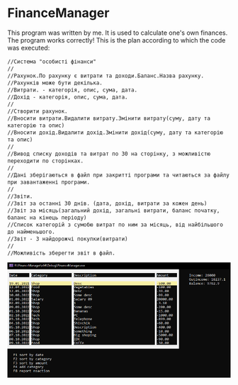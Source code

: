 # FinanceManager
This program was written by me. It is used to calculate one's own finances.
The program works correctly! This is the plan according to which the code was executed:

```
//Система "особисті фінанси"
//
//Рахунок.По рахунку є витрати та доходи.Баланс.Назва рахунку.
//Рахунків може бути декілька.
//Витрати. - категорія, опис, сума, дата.
//Дохід - категорія, опис, сума, дата.
//
//Створити рахунок.
//Вносити витрати.Видалити витрату.Змінити витрату(суму, дату та категорію та опис)
//Вносити дохід.Видалити дохід.Змінити дохід(суму, дату та категорію та опис)
//
//Вивод списку доходів та витрат по 30 на сторінку, з можливістю переходити по сторінках.
//
//Дані зберігаються в файл при закритті програми та читаються за файлу при завантаженні програми.
//
//Звіти.
//Звіт за останні 30 днів. (дата, дохід, витрати за кожен день)
//Звіт за місяць(загальний дохід, загальні витрати, баланс початку, баланс на кінець періоду)
//Список категорій з сумобю витрат по ним за місяць, від найбільшого до найменьшого.
//Звіт - 3 найдорожчі покупки(витрати)
//
//Можливість зберегти звіт в файл.
```
![alt text](Imeges/1.png "Preview")